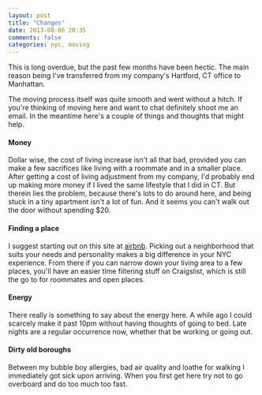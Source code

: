 ```yaml
---
layout: post
title: "Changes"
date: 2013-08-06 20:35
comments: false
categories: nyc, moving
---
```


This is long overdue, but the past few months have been hectic.  The main reason being I've transferred from my company's Hartford, CT office to Manhattan.

The moving process itself was quite smooth and went without a hitch.  If you're thinking of moving here and want to chat definitely shoot me an email.  In the meantime here's a couple of things and thoughts that might help.

#### Money
Dollar wise, the cost of living increase isn't all that bad, provided you can make a few sacrifices like living with a roommate and in a smaller place.  After getting a cost of living adjustment from my company, I'd probably end up making more money if I lived the same lifestyle that I did in CT.  But therein lies the problem, because there's lots to do around here, and being stuck in a tiny apartment isn't a lot of fun.  And it seems you can't walk out  the door without spending $20.

#### Finding a place
I suggest starting out on this site at [airbnb](https://www.airbnb.com/locations/new-york).  Picking out a neighborhood that suits your needs and personality makes a big difference in your NYC experience.  From there if you can narrow down your living area to a few places, you'll have an easier time filtering stuff on Craigslist, which is still the go to for roommates and open places.

#### Energy
There really is something to say about the energy here.  A while ago I could scarcely make it past 10pm without having thoughts of going to bed.  Late nights are a regular occurrence now, whether that be working or going out.

#### Dirty old boroughs
Between my bubble boy allergies, bad air quality and loathe for walking I immediately got sick upon arriving.  When you first get here try not to go overboard and do too much too fast.